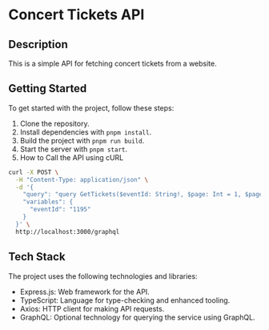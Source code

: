 # Concert Tickets API

## Description

This is a simple API for fetching concert tickets from a
website.

## Getting Started

To get started with the project, follow these steps:

1. Clone the repository.
2. Install dependencies with `pnpm install`.
3. Build the project with `pnpm run build`.
4. Start the server with `pnpm start`.
5. How to Call the API using cURL

```bash
curl -X POST \
  -H "Content-Type: application/json" \
  -d '{
    "query": "query GetTickets($eventId: String!, $page: Int = 1, $pageSize: Int = 50) { tickets(eventId: $eventId, page: $page, pageSize: $pageSize) { totalTickets tickets { section row seatNumber price } } }",
    "variables": {
      "eventId": "1195"
    }
  }' \
  http://localhost:3000/graphql
```

## Tech Stack

The project uses the following technologies and libraries:

- Express.js: Web framework for the API.
- TypeScript: Language for type-checking and enhanced
  tooling.
- Axios: HTTP client for making API requests.
- GraphQL: Optional technology for querying the service
  using GraphQL.
